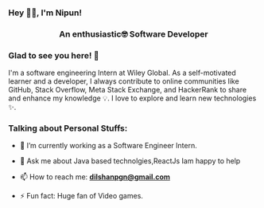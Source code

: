 ### Hey 👋🏽, I'm Nipun!



<h3 align="center">An enthusiastic🤓 Software Developer </h3>


### Glad to see you here! 🤩 

I'm a software engineering Intern at Wiley Global. As a self-motivated learner and a developer, I always contribute to online communities like GitHub, Stack Overflow, Meta Stack Exchange, and HackerRank to share and enhance my knowledge 💡. I love to explore and learn new technologies ✨. 


### Talking about Personal Stuffs:

- 🔭 I’m currently working as a Software Engineer Intern.

- 💬 Ask me about Java based technolgies,ReactJs Iam happy to help

- 📫 How to reach me: **dilshanpgn@gmail.com**

- ⚡ Fun fact: Huge fan of Video games.
